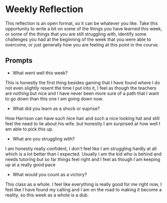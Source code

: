# Weekly Reflection
This reflection is an open format, so it can be whatever you like. Take this opportunity to write a bit on some of the things you have learned this week, or some of the things that you are still struggling with, identify some challenges you had at the beginning of the week that you were able to overcome, or just generally how you are feeling at this point in the course.

## Prompts
- What went well this week?

This is honestly the first thing besides gaming that I have found where I do not even slightly resent the time I put into it, I feel as though the teachers are nothing but nice and I have never been more sure of a path that I want to go down than this one I am going down now.

- What did you learn as a shock or suprise?

How Harrison can have such nice hair and such a nice looking hat and still feel the need to lie about his wife. but honestly I am surprised at how well I am able to pick this up.

- What are you struggling with?

I am honestly really confident, I don't feel like I am struggling hardly at all which is a lot better than I expected. Usually I am the kid who is behind and needs tutoring but so far things feel right and I feel as though I am keeping up at a really good pace

- What would you count as a victory?

This class as a whole. I feel like everything is really good for me right now, I feel like I have found my calling and I am on the road to making it become a reality, so this week as a whole is a dub.